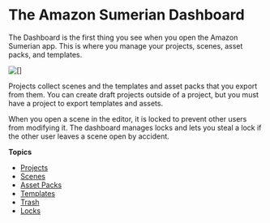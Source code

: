 # The Amazon Sumerian Dashboard<a name="sumerian-dashboard"></a>

The Dashboard is the first thing you see when you open the Amazon Sumerian app\. This is where you manage your projects, scenes, asset packs, and templates\.

![\[\]](http://docs.aws.amazon.com/sumerian/latest/userguide/images/dashboard.png)

Projects collect scenes and the templates and asset packs that you export from them\. You can create draft projects outside of a project, but you must have a project to export templates and assets\.

When you open a scene in the editor, it is locked to prevent other users from modifying it\. The dashboard manages locks and lets you steal a lock if the other user leaves a scene open by accident\.

**Topics**
+ [Projects](dashboard-projects.md)
+ [Scenes](dashboard-scenes.md)
+ [Asset Packs](dashboard-assets.md)
+ [Templates](dashboard-templates.md)
+ [Trash](dashboard-trash.md)
+ [Locks](dashboard-locks.md)
